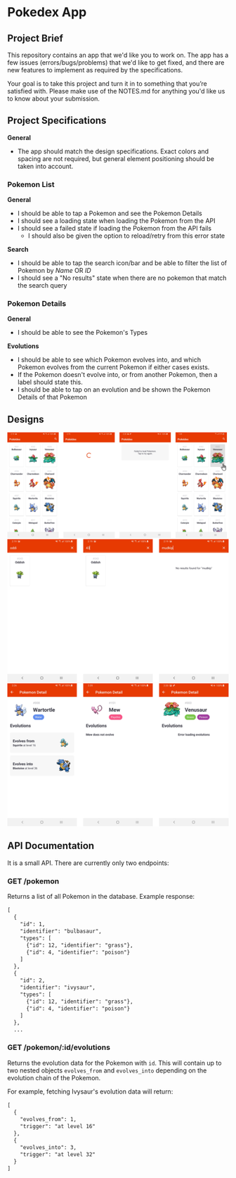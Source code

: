 # Pokedex App

## Project Brief

This repository contains an app that we'd like you to work on. 
The app has a few issues (errors/bugs/problems) that we'd like to get fixed, and there are new features to implement as required by the specifications.

Your goal is to take this project and turn it in to something that you’re satisfied with.
Please make use of the NOTES.md for anything you'd like us to know about your submission.

## Project Specifications

**General**

- The app should match the design specifications. Exact colors and spacing are not required, but general element positioning should be taken into account.

### Pokemon List

**General** 
- I should be able to tap a Pokemon and see the Pokemon Details
- I should see a loading state when loading the Pokemon from the API
- I should see a failed state if loading the Pokemon from the API fails
    - I should also be given the option to reload/retry from this error state

**Search**
- I should be able to tap the search icon/bar and be able to filter the list of Pokemon by _Name_ OR _ID_
- I should see a "No results" state when there are no pokemon that match the search query

### Pokemon Details

**General**

- I should be able to see the Pokemon's Types

**Evolutions**

- I should be able to see which Pokemon evolves into, and which Pokemon evolves from the current Pokemon if either cases exists. 
- If the Pokemon doesn't evolve into, or from another Pokemon, then a label should state this.
- I should be able to tap on an evolution and be shown the Pokemon Details of that Pokemon

## Designs

![List](designs/list.png)
![Search](designs/search.png)
![Detail](designs/detail.png)

## API Documentation

It is a small API. There are currently only two endpoints:

### GET /pokemon
Returns a list of all Pokemon in the database. Example response:

```
[
  {
    "id": 1,
    "identifier": "bulbasaur",
    "types": [
      {"id": 12, "identifier": "grass"},
      {"id": 4, "identifier": "poison"}
    ]
  },
  {
    "id": 2,
    "identifier": "ivysaur",
    "types": [
      {"id": 12, "identifier": "grass"},
      {"id": 4, "identifier": "poison"}
    ]
  },
  ...
```

### GET /pokemon/:id/evolutions
Returns the evolution data for the Pokemon with `id`. This will contain up to two nested objects `evolves_from` and `evolves_into` depending on the evolution chain of the Pokemon. 

For example, fetching Ivysaur's evolution data will return:

```
[
  {
    "evolves_from": 1,
    "trigger": "at level 16"
  },
  {
    "evolves_into": 3,
    "trigger": "at level 32"
  }
]
```

